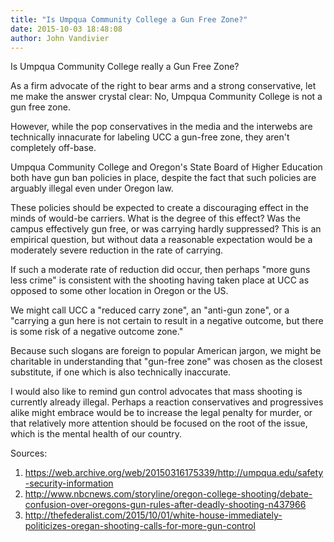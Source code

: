 ```yaml
---
title: "Is Umpqua Community College a Gun Free Zone?"
date: 2015-10-03 18:48:08
author: John Vandivier
---
```




Is Umpqua Community College really a Gun Free Zone?

As a firm advocate of the right to bear arms and a strong conservative, let me make the answer crystal clear: No, Umpqua Community College is not a gun free zone.

However, while the pop conservatives in the media and the interwebs are technically innacurate for labeling UCC a gun-free zone, they aren't completely off-base.

Umpqua Community College and Oregon's State Board of Higher Education both have gun ban policies in place, despite the fact that such policies are arguably illegal even under Oregon law.

These policies should be expected to create a discouraging effect in the minds of would-be carriers. What is the degree of this effect? Was the campus effectively gun free, or was carrying hardly suppressed? This is an empirical question, but without data a reasonable expectation would be a moderately severe reduction in the rate of carrying.

If such a moderate rate of reduction did occur, then perhaps \"more guns less crime\" is consistent with the shooting having taken place at UCC as opposed to some other location in Oregon or the US.

We might call UCC a \"reduced carry zone\", an \"anti-gun zone\", or a \"carrying a gun here is not certain to result in a negative outcome, but there is some risk of a negative outcome zone.\"

Because such slogans are foreign to popular American jargon, we might be charitable in understanding that \"gun-free zone\" was chosen as the closest substitute, if one which is also technically inaccurate.

I would also like to remind gun control advocates that mass shooting is currently already illegal. Perhaps a reaction conservatives and progressives alike might embrace would be to increase the legal penalty for murder, or that relatively more attention should be focused on the root of the issue, which is the mental health of our country.

Sources:
<ol>
	<li><a href=\"https://web.archive.org/web/20150316175339/http://umpqua.edu/safety-security-information\">https://web.archive.org/web/20150316175339/http://umpqua.edu/safety-security-information</a></li>
	<li><a href=\"http://www.nbcnews.com/storyline/oregon-college-shooting/debate-confusion-over-oregons-gun-rules-after-deadly-shooting-n437966\">http://www.nbcnews.com/storyline/oregon-college-shooting/debate-confusion-over-oregons-gun-rules-after-deadly-shooting-n437966</a></li>
	<li><a href=\"http://thefederalist.com/2015/10/01/white-house-immediately-politicizes-oregan-shooting-calls-for-more-gun-control\">http://thefederalist.com/2015/10/01/white-house-immediately-politicizes-oregan-shooting-calls-for-more-gun-control</a></li>
</ol>